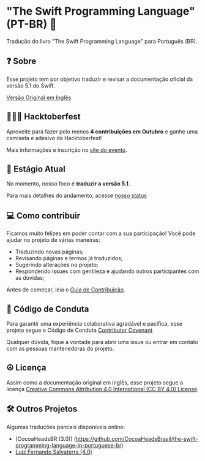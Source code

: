 # "The Swift Programming Language" (PT-BR) 📖

Tradução do livro "The Swift Programming Language" para Português (BR).


## ❓ Sobre 
Esse projeto tem por objetivo traduzir e revisar a documentação oficial da versão 5.1 do Swift.

[Versão Original em Inglês](https://docs.swift.org/swift-book/) 

## 👩🏻‍💻 Hacktoberfest
Aproveite para fazer pelo menos **4 contribuições em Outubro** e ganhe uma camiseta e adesivo da Hacktoberfest! 

Mais informações e inscrição no [site do evento](https://hacktoberfest.digitalocean.com). 

## 📝 Estágio Atual 
No momento, nosso foco é **traduzir a versão 5.1**. 

Para mais detalhes do andamento, acesse [nosso status](STATUS.md) 

## 💻 Como contribuir 

Ficamos muito felizes em poder contar com a sua participação! Você pode ajudar no projeto de várias maneiras: 
- Traduzindo novas páginas;
- Revisando páginas e termos já traduzidos; 
- Sugerindo alterações no projeto; 
- Respondendo issues com gentileza e ajudando outros participantes com as dúvidas; 

Antes de começar, leia o [Guia de Contribuição](CONTRIBUTING.md). 

## 🤝 Código de Conduta 
Para garantir uma experiência colaborativa agradável e pacífica, esse projeto segue o Código de Conduta [Contributor Covenant](https://www.contributor-covenant.org/version/1/4/code-of-conduct)

Qualquer dúvida, fique a vontade para abrir uma issue ou entrar em contato com as pessoas mantenedoras do projeto. 

## ☮️ Licença 
Assim como a documentação original em inglês, esse projeto segue a licença [Creative Commons Attribution 4.0 International (CC BY 4.0) License](https://creativecommons.org/licenses/by/4.0/) 

## 🛠 Outros Projetos 
Algumas traduções parciais disponíveis online: 
- [CocoaHeadsBR (3.0)] (https://github.com/CocoaHeadsBrasil/the-swift-programming-language-in-portuguese-br)
- [Luiz Fernando Salvaterra (4.0)](https://nandosalvaterra.gitbooks.io/documentacao-swift-4/Language%20Guide/the_basics.html)

